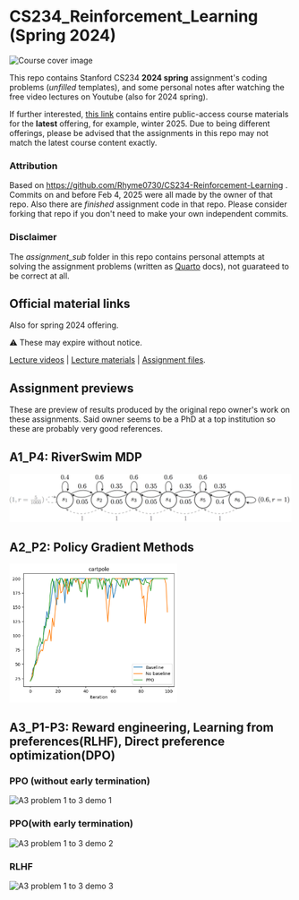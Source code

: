 # CS234_Reinforcement_Learning (Spring 2024)

<img alt="Course cover image" src="./Fig/RL.png" width="300">

This repo contains Stanford CS234 **2024 spring** assignment's coding problems (*unfilled* templates), and some personal notes after watching the free video lectures on Youtube (also for 2024 spring).

If further interested, [this link](https://web.stanford.edu/class/cs234/modules.html) contains entire public-access course materials for the **latest** offering, for example, winter 2025. Due to being different offerings, please be advised that the assignments in this repo may not match the latest course content exactly.

### Attribution

Based on https://github.com/Rhyme0730/CS234-Reinforcement-Learning . Commits on and before Feb 4, 2025 were all made by the owner of that repo. Also there are *finished* assignment code in that repo. Please consider forking that repo if you don't need to make your own independent commits.

### Disclaimer

The *assignment_sub* folder in this repo contains personal attempts at solving the assignment problems (written as [Quarto](https://quarto.org/) docs), not guarateed to be correct at all.

## Official material links

Also for spring 2024 offering.

⚠️ These may expire without notice.

[Lecture videos](https://www.youtube.com/playlist?list=PLoROMvodv4rN4wG6Nk6sNpTEbuOSosZdX) |
[Lecture materials](https://web.stanford.edu/class/cs234/CS234Spr2024/modules.html) |
[Assignment files](https://web.stanford.edu/class/cs234/CS234Spr2024/assignments).

## Assignment previews

These are preview of results produced by the original repo owner's work on these assignments. Said owner seems to be a PhD at a top institution so these are probably very good references.

## A1_P4: RiverSwim MDP

<img alt="A1 problem 4 figure" src="./A1_code/RiverSwim_MDP.png" width="600">

## A2_P2: Policy Gradient Methods

<img alt="A2 problem 2 figure" src="./A2_code/code/results/results-cartpole.png" width="300">

## A3_P1-P3: Reward engineering, Learning from preferences(RLHF), Direct preference optimization(DPO)

### PPO (without early termination)

<img alt="A3 problem 1 to 3 demo 1" src="./A3_code/results/Hopper-v3-early-termination=False-seed=1/video.gif" width="300">

### PPO(with early termination)

<img alt="A3 problem 1 to 3 demo 2" src="./A3_code/results/Hopper-v3-early-termination=True-seed=1/video.gif" width="300">

### RLHF

<img alt="A3 problem 1 to 3 demo 3" src="./A3_code/results_rlhf/Hopper-v3-rlhf-seed=0/video.gif" width="300">

